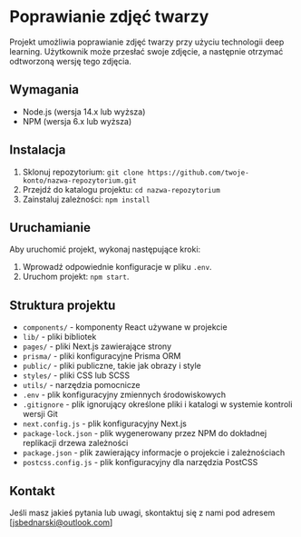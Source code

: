 # Poprawianie zdjęć twarzy

Projekt umożliwia poprawianie zdjęć twarzy przy użyciu technologii deep learning. Użytkownik może przesłać swoje zdjęcie, a następnie otrzymać odtworzoną wersję tego zdjęcia.

## Wymagania

- Node.js (wersja 14.x lub wyższa)
- NPM (wersja 6.x lub wyższa)

## Instalacja

1. Sklonuj repozytorium: `git clone https://github.com/twoje-konto/nazwa-repozytorium.git`
2. Przejdź do katalogu projektu: `cd nazwa-repozytorium`
3. Zainstaluj zależności: `npm install`

## Uruchamianie

Aby uruchomić projekt, wykonaj następujące kroki:

1. Wprowadź odpowiednie konfiguracje w pliku `.env`.
2. Uruchom projekt: `npm start`.

## Struktura projektu

- `components/` - komponenty React używane w projekcie
- `lib/` - pliki bibliotek
- `pages/` - pliki Next.js zawierające strony
- `prisma/` - pliki konfiguracyjne Prisma ORM
- `public/` - pliki publiczne, takie jak obrazy i style
- `styles/` - pliki CSS lub SCSS
- `utils/` - narzędzia pomocnicze
- `.env` - plik konfiguracyjny zmiennych środowiskowych
- `.gitignore` - plik ignorujący określone pliki i katalogi w systemie kontroli wersji Git
- `next.config.js` - plik konfiguracyjny Next.js
- `package-lock.json` - plik wygenerowany przez NPM do dokładnej replikacji drzewa zależności
- `package.json` - plik zawierający informacje o projekcie i zależnościach
- `postcss.config.js` - plik konfiguracyjny dla narzędzia PostCSS

## Kontakt

Jeśli masz jakieś pytania lub uwagi, skontaktuj się z nami pod adresem [jsbednarski@outlook.com]
